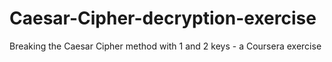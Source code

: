 # Caesar-Cipher-decryption-exercise
Breaking the Caesar Cipher method with 1 and 2 keys - a Coursera exercise
